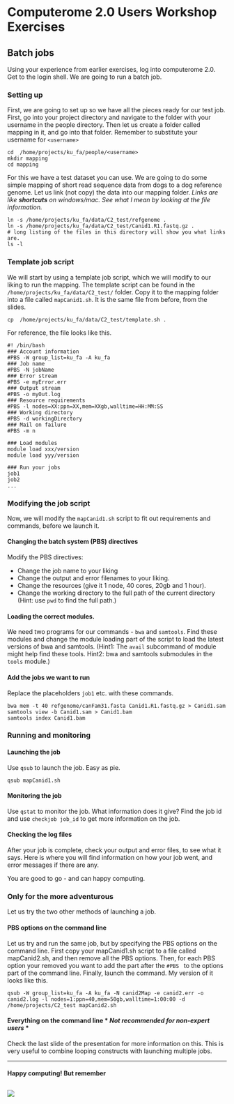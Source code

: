 Computerome 2.0 Users Workshop Exercises
================

## Batch jobs

Using your experience from earlier exercises, log into computerome 2.0. Get to the login shell. We are going to run a batch job. 

### Setting up
First, we are going to set up so we have all the pieces ready for our test job. First, go into your project directory and navigate to the folder with your username in the people directory. Then let us create a folder called mapping in it, and go into that folder. Remember to substitute your username for `<username>`
```
cd  /home/projects/ku_fa/people/<username>
mkdir mapping 
cd mapping
```
For this we have a test dataset you can use. We are going to do some simple mapping of short read sequence data from dogs to a dog reference genome. Let us link (not copy) the data into our mapping folder. *Links are like __shortcuts__ on windows/mac. See what I mean by looking at the file information.* 
```
ln -s /home/projects/ku_fa/data/C2_test/refgenome .
ln -s /home/projects/ku_fa/data/C2_test/Canid1.R1.fastq.gz . 
# long listing of the files in this directory will show you what links are. 
ls -l
``` 

### Template job script
We will start by using a template job script, which we will modify to our liking to run the mapping. The template script can be found in the ` /home/projects/ku_fa/data/C2_test/` folder. Copy it to the mapping folder into a file called `mapCanid1.sh`. It is the same file from before, from the slides. 
```
cp  /home/projects/ku_fa/data/C2_test/template.sh .
```

For reference, the file looks like this. 
```
#! /bin/bash
### Account information
#PBS -W group_list=ku_fa -A ku_fa
### Job name
#PBS -N jobName
### Error stream
#PBS -e myError.err
### Output stream
#PBS -o myOut.log
### Resource requirements
#PBS -l nodes=XX:ppn=XX,mem=XXgb,walltime=HH:MM:SS
### Working directory
#PBS -d workingDirectory
### Mail on failure
#PBS -m n

### Load modules
module load xxx/version
module load yyy/version

### Run your jobs
job1
job2
...
```

### Modifying the job script
Now, we will modify the `mapCanid1.sh` script to fit out requirements and commands, before we launch it. 

#### Changing the batch system (PBS) directives
Modify the PBS directives:
-  Change the job name to your liking 
- Change the output and error filenames to your liking.
- Change the resources (give it 1 node, 40 cores, 20gb and 1 hour).
- Change the working directory to the full path of the current directory (Hint: use `pwd` to find the full path.)

#### Loading the correct modules.  
We need two programs for our commands - `bwa` and `samtools`. Find these modules and change the module loading part of the script to load the latest versions of bwa and samtools. (Hint1: The `avail` subcommand of module might help find these tools. Hint2: bwa and samtools submodules in the `tools` module.)

#### Add the jobs we want to run
Replace the placeholders `job1` etc. with these commands.
```
bwa mem -t 40 refgenome/canFam31.fasta Canid1.R1.fastq.gz > Canid1.sam
samtools view -b Canid1.sam > Canid1.bam
samtools index Canid1.bam
```

### Running and monitoring
#### Launching the job 
Use `qsub` to launch the job. Easy as pie. 
```
qsub mapCanid1.sh
```

#### Monitoring the job
Use `qstat` to monitor the job. What information does it give? Find the job id and use `checkjob job_id` to get more information on the job. 

#### Checking the log files
After your job is complete, check your output and error files, to see what it says. Here is where you will find information on how your job went, and error messages if there are any. 

You are good to go - and can happy computing.

### Only for the more adventurous
Let us try the two other methods of launching a job. 
#### PBS options on the command line
Let us try and run the same job, but by specifying the PBS options on the command line. First copy your mapCanid1.sh script to a file called mapCanid2.sh, and then remove all the PBS options. Then, for each PBS option your removed you want to add the part after the `#PBS ` to the options part of the command line. Finally, launch the command. 
My version of it looks like this.
```
qsub -W group_list=ku_fa -A ku_fa -N canid2Map -e canid2.err -o canid2.log -l nodes=1:ppn=40,mem=50gb,walltime=1:00:00 -d /home/projects/C2_test mapCanid2.sh
```

#### Everything on the command line  * *Not recommended for non-expert users* *
Check the last slide of the presentation for more information on this. This is very useful to combine looping constructs with launching multiple jobs.  

----------
#### Happy computing! But remember
 ![](https://i.pinimg.com/originals/eb/70/ce/eb70cefa1f4bbc0799e1b9400beeb03d.jpg) 
----------
 
 
 